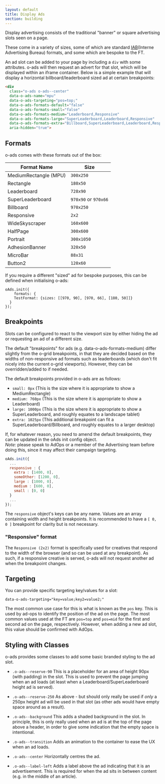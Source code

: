 ```yaml
---
layout: default
title: Display Ads
section: building
---
```


Display advertising consists of the traditional "banner" or square advertising slots seen on a page.

These come in a variety of sizes, some of which are standard [IAB](https://iabuk.net)(Interne Advertising Bureau) formats, and some which are bespoke to the FT.

An ad slot can be added to your page by including a `div` with some attributes. o-ads will then request an advert for that slot, which will be displayed within an iframe container. Below is a simple example that will display a horizontal billboard/leaderboard sized ad at certain breakpoints:

```html
<div
  class="o-ads o-ads--center"
  data-o-ads-name="mpu"
  data-o-ads-targeting="pos=top;"
  data-o-ads-formats-default="false"
  data-o-ads-formats-small="false"
  data-o-ads-formats-medium="Leaderboard,Responsive"
  data-o-ads-formats-large="SuperLeaderboard,Leaderboard,Responsive"
  data-o-ads-formats-extra="Billboard,SuperLeaderboard,Leaderboard,Responsive"
  aria-hidden="true">
```

## Formats

o-ads comes with these formats out of the box:  

Format Name | Size  
---|---  
MediumRectangle (MPU) | `300x250`
Rectangle | `180x50`
Leaderboard | `728x90`
SuperLeaderboard | `970x90` or `970x66`
Billboard | `970x250`
Responsive | `2x2`
WideSkyscraper | `160x600`
HalfPage | `300x600`
Portrait | `300x1050`
AdhesionBanner | `320x50`
MicroBar | `88x31`
Button2 | `120x60`

If you require a different "sized" ad for bespoke purposes, this can be defined when initialising o-ads:

```
oAds.init({
	formats: {
    TestFormat: {sizes: [[970, 90], [970, 66], [180, 50]]}
  }
});
```

## Breakpoints

Slots can be configured to react to the viewport size by either hiding the ad or requesting an ad of a different size.

The default "breakpoints" for ads (e.g. data-o-ads-formats-medium) differ slightly from the o-grid breakpoints, in that they are decided based on the widths of non-responsive ad formats such as leaderboards (which don't fit nicely into the current o-grid viewports). However, they can be overridden/added to if needed.

The default breakpoints provided in o-ads are as follows:

* `small: 0px` (This is the size where it is appropriate to show a MediumRectangle)
* `medium: 760px` (This is the size where it is appropriate to show a Leaderboard)
* `large: 1000px` (This is the size where it is appropriate to show a SuperLeaderboard,  and roughly equates to a landscape tablet)
* `extra: 1025px` (This additional breakpoint can fit a SuperLeaderboard/Billboard, and roughly equates to a larger desktop)

If, for whatever reason, you need to amend the default breakpoints, they can be updated in the oAds init config object.  
*Note:* please speak to AdOps or a member of the Advertising team before doing this, since it may affect their campaign targeting.

```js
oAds.init({
  ...
  responsive : {
    extra : [1400, 0],
    someOther: [1200, 0],
    large : [1000, 0],
    medium : [600, 0],
    small : [0, 0]
  }
  ...
});
```

The `responsive` object's keys can be any name. Values are an array containing width and height breakpoints. It is recommended to have a `[ 0, 0 ]` breakpoint for clarity but is not necessary.

### "Responsive" format

The `Responsive (2x2)` format is specifically used for creatives that respond to the width of the browser (and so can be used at any breakpoint). As such, if a responsive creative is served, o-ads will not request another ad when the breakpoint changes.

## Targeting

You can provide specific targeting key/values for a slot:

`data-o-ads-targeting="key=value;key2=value2;"`

The most common use case for this is what is known as the `pos` key. This is used by ad-ops to identify the position of the ad on the page. The most common values used at the FT are `pos=top` and `pos=mid` for the first and second ad on the page, respectively. However, when adding a new ad slot, this value should be confirmed with AdOps.

## Styling with Classes

o-ads provides some classes to add some basic branded styling to the ad slot.

* `.o-ads--reserve-90`
This is a placeholder for an area of height 90px (with padding) in the slot. This is used to prevent the page jumping when an ad loads (at least when a Leaderboard/SuperLeaderboard height ad is served).

* `.o-ads--reserve-250`
As above - but should only really be used if _only_ a 250px height ad will be used in that slot (as other ads would have empty space around as a result).

* `.o-ads--background`
This adds a shaded background in the slot. In principle, this is only really used when an ad is at the top of the page above a header, in order to give some indication that the empty space is intentional.

* `.o-ads--transition`
Adds an animation to the container to ease the UX when an ad loads.

* `.o-ads--center`
Horizontally centres the ad.

* `.o-ads--label-left`
Adds a label above the ad indicating that it is an advertisement. This is required for when the ad sits in between content (e.g. in the middle of an article).
